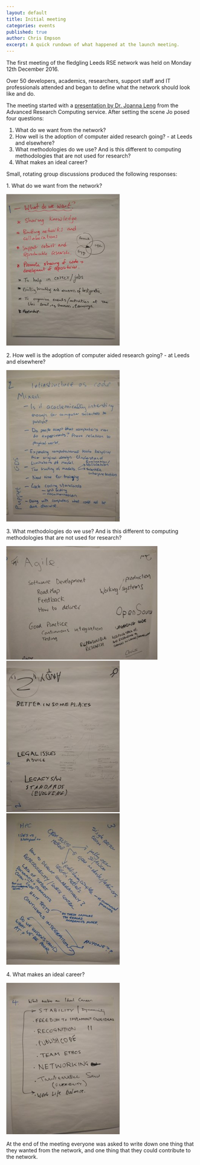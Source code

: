 ```yaml
---
layout: default
title: Initial meeting
categories: events
published: true
author: Chris Empson
excerpt: A quick rundown of what happened at the launch meeting.
---
```

<p>
The first meeting of the fledgling Leeds RSE network was held on Monday 12th December 2016.
</p>
<p>
Over 50 developers, academics, researchers, support staff and IT professionals
attended and began to define what the network should look like and do.
</p>
<p>
The meeting started with a <a href="https://github.com/rseleeds/rseleeds.github.io/blob/master/assets/pdf/LengRSELeedsFirstMeeting2016_12_12_1.pdf">presentation by Dr. Joanna Leng</a> from the Advanced Research Computing service. After setting the scene Jo posed four questions:
<ol>
<li>What do we want from the network?</li>
<li>How well is the adoption of computer aided research going? - at Leeds and elsewhere?</li>
<li>What methodologies do we use? And is this different to computing methodologies that are not used for research?</li>
<li>What makes an ideal career?</li>
</ol>
Small, rotating group discussions produced the following responses:
</p>

<p>
1. What do we want from the network?
</p>
<p>
<a href="https://github.com/rseleeds/rseleeds.github.io/blob/master/assets/img/2017-01-06-initial-meeting/1.jpg" target="_blank"><img src="/assets/img/2017-01-06-initial-meeting/1_tn.jpg" /></a>
</p>

<p>
2. How well is the adoption of computer aided research going? - at Leeds and elsewhere?
</p>
<p>
<a href="https://github.com/rseleeds/rseleeds.github.io/blob/master/assets/img/2017-01-06-initial-meeting/2.jpg" target="_blank"><img src="/assets/img/2017-01-06-initial-meeting/2_tn.jpg" /></a>
</p>

<p>
3. What methodologies do we use? And is this different to computing methodologies that are not used for research?
</p>
<p>
<div class="col-md-3">
  <a href="https://github.com/rseleeds/rseleeds.github.io/blob/master/assets/img/2017-01-06-initial-meeting/3-1.jpg" target="_blank"><img src="/assets/img/2017-01-06-initial-meeting/3-1_tn.jpg" /></a>
</div>
<div class="col-md-3">
  <a href="https://github.com/rseleeds/rseleeds.github.io/blob/master/assets/img/2017-01-06-initial-meeting/3-2.jpg" target="_blank"><img src="/assets/img/2017-01-06-initial-meeting/3-2_tn.jpg" /></a>
</div>
<div class="col-md-3">
  <a href="https://github.com/rseleeds/rseleeds.github.io/blob/master/assets/img/2017-01-06-initial-meeting/3-3.jpg" target="_blank"><img src="/assets/img/2017-01-06-initial-meeting/3-3_tn.jpg" /></a>
</div>
</p>

<p>
4. What makes an ideal career?
</p>
<p>
<a href="https://github.com/rseleeds/rseleeds.github.io/blob/master/assets/img/2017-01-06-initial-meeting/4.jpg" target="_blank"><img src="/assets/img/2017-01-06-initial-meeting/4_tn.jpg" /></a>
</p>

<p>
At the end of the meeting everyone was asked to write down one thing that they wanted from the network, and one thing that they could contribute to the network.
</p>

<p>

</p>
